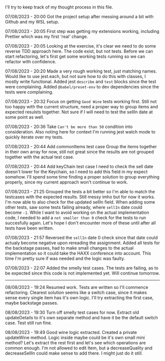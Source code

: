 I'll try to keep track of my thought process in this file.

07/08/2023 - 20:00
Got the project setup after messing around a bit with Github and my WSL setup.

07/08/2023 - 20:05
First step was getting my extensions working, including Prettier which was my first 'real' change.

07/08/2023 - 20:05
Looking at the exercise, it's clear we need to do some reverse TDD approach here.
The code exist, but not tests.
Before we can start refactoring, let's first get some working tests running so we can refactor with confidence.

07/08/2023 - 20:20
Made a very rough working test, just matching names.
Would like to use jest.each, but not sure how to do this with classes, I mostly write functional.
Added jest `describe` and `test` blocks since the test were complaining.
Added `@babel/preset-env` to dev dependencies since the tests were complaining.

07/08/2023 - 20:32
Focus on getting `Good Wine` tests working first.
Still not too happy with the current structure, need a proper way to group items and expected resulsts together.
Not sure if I will need to test the sellIn date at some point as well.

07/08/2023 - 20:36
Take `Can't be more than 50` condition into consideration.
Also noting here for context I'm running jest watch mode to quickly iterate over my tests.

07/08/2023 - 20:44
Add commonItems test case
Group the items together in their own array for now, still not great since the results are not grouped together with the actual test case.

07/08/2023 - 20:44
Add keyChain test case
I need to check the sell date doesn't lower for the Keychain, so I need to add this field in my expect somehow.
I'll spend some time finding a proper solution to group everything properly, since my current approach won't continue to work.

07/08/2023 - 21:25
Grouped the tests a bit better so I'm able to match the testcases with the expected results.
Still messy imho but for now it works.
I'm now able to also check for the updated sellIn field.
When adding some other tests, saw some tests failing already, where `sellIn` date could become `-1`.
While I want to avoid working on the actual implementation code, I needed to add a `not smaller than 0` check for the tests to run succesfully again.
Let's hope I don't encounter more of these until after all tests have been written.

07/08/2023 - 21:57
Reversed the `sellIn` date 0 check since that date could actualy become negative upon rereading the assignment.
Added all tests for the backstage passes, had to make small changes to the actual implementation so it could take the HAXX conference into account.
This time I'm pretty sure if was needed and the logic was faulty.

07/08/2023 - 22:07
Added the smelly test cases.
The tests are failing, as to be expected since this code is not implemented yet.
Will continue tomorrow.

---

08/08/2023 - 19:24
Resumed work.
Tests are written so I'll commence refactoring.
Clearest solution seems like a switch case, since it makes sense every single item has it's own logic.
I'll try extracting the first case, maybe backstage passes.

08/08/2023 - 19:30
Turn off smelly test cases for now.
Extract old updateDetails to it's own separate method and have it be the default switch case.
Test still run fine.

08/08/2023 - 19:49
Good wine logic extracted.
Created a private updateWine method.
Logic inside maybe could be it's own small mini method?
Let's extract the rest first and let's see which operations are common enough.
I'm not allowed to edit Item, but a decreaseQuality and decreaseSellIn could make sense to add there.
I might just do it still.
